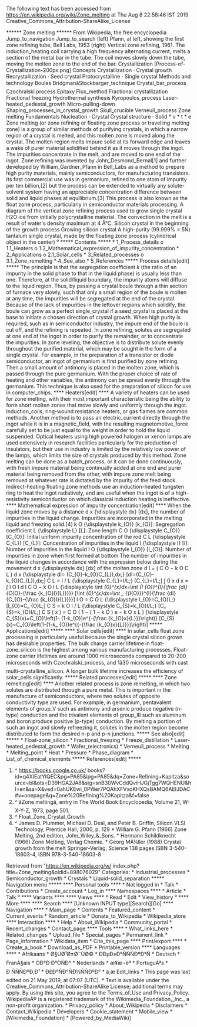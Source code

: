 The following text has been accessed from https://en.wikipedia.org/wiki/Zone_melting at Thu Aug 8 22:58:46 IST 2019
Creative_Commons_Attribution-ShareAlike_License





















****** Zone melting ******
From Wikipedia, the free encyclopedia
Jump_to_navigation Jump_to_search
(left) Pfann, at left, showing the first zone refining tube, Bell Labs, 1953
(right) Vertical zone refining, 1961. The induction_heating coil carrying a
high frequency alternating current, melts a section of the metal bar in the
tube. The coil moves slowly down the tube, moving the molten zone to the end of
the bar.
Crystallization
[Process-of-Crystallization-200px.png]
Concepts
Crystallization · Crystal growth
Recrystallization · Seed crystal
Protocrystalline · Single crystal
Methods and technology
Boules
BridgmanâStockbarger_technique
Crystal_bar_process
Czochralski process
Epitaxy
Flux_method
Fractional crystallization
Fractional freezing
Hydrothermal synthesis
Kyropoulos_process
Laser-heated_pedestal_growth
Micro-pulling-down
Shaping_processes_in_crystal_growth
Skull_crucible
Verneuil_process
Zone melting
Fundamentals
Nucleation · Crystal
Crystal structure · Solid
    * v
    * t
    * e
Zone melting (or zone refining or floating zone process or travelling melting
zone) is a group of similar methods of purifying crystals, in which a narrow
region of a crystal is melted, and this molten zone is moved along the crystal.
The molten region melts impure solid at its forward edge and leaves a wake of
purer material solidified behind it as it moves through the ingot. The
impurities concentrate in the melt, and are moved to one end of the ingot. Zone
refining was invented by John_Desmond_Bernal[1] and further developed by
William_Gardner_Pfann in Bell_Labs as a method to prepare high purity
materials, mainly semiconductors, for manufacturing transistors. Its first
commercial use was in germanium, refined to one atom of impurity per ten
billion,[2] but the process can be extended to virtually any solute-solvent
system having an appreciable concentration difference between solid and liquid
phases at equilibrium.[3] This process is also known as the float zone process,
particularly in semiconductor materials processing.
A diagram of the vertical zone refining process used to grow single crystal H2O
ice from initially polycrystalline material. The convection in the melt is a
result of water's density maximum at 4 Â°C.
Silicon crystal in the beginning of the growth process
Growing silicon crystal
A high-purity (99.999% = 5N) tantalum single crystal, made by the floating zone
process (cylindrical object in the center)
⁰
***** Contents *****
    * 1_Process_details
          o 1.1_Heaters
          o 1.2_Mathematical_expression_of_impurity_concentration
    * 2_Applications
          o 2.1_Solar_cells
    * 3_Related_processes
          o 3.1_Zone_remelting
    * 4_See_also
    * 5_References
***** Process details[edit] *****
The principle is that the segregation coefficient k (the ratio of an impurity
in the solid phase to that in the liquid phase) is usually less than one.
Therefore, at the solid/liquid boundary, the impurity atoms will diffuse to the
liquid region. Thus, by passing a crystal boule through a thin section of
furnace very slowly, such that only a small region of the boule is molten at
any time, the impurities will be segregated at the end of the crystal. Because
of the lack of impurities in the leftover regions which solidify, the boule can
grow as a perfect single_crystal if a seed_crystal is placed at the base to
initiate a chosen direction of crystal growth. When high purity is required,
such as in semiconductor industry, the impure end of the boule is cut off, and
the refining is repeated.
In zone refining, solutes are segregated at one end of the ingot in order to
purify the remainder, or to concentrate the impurities. In zone leveling, the
objective is to distribute solute evenly throughout the purified material,
which may be sought in the form of a single crystal. For example, in the
preparation of a transistor or diode semiconductor, an ingot of germanium is
first purified by zone refining. Then a small amount of antimony is placed in
the molten zone, which is passed through the pure germanium. With the proper
choice of rate of heating and other variables, the antimony can be spread
evenly through the germanium. This technique is also used for the preparation
of silicon for use in computer_chips.
**** Heaters[edit] ****
A variety of heaters can be used for zone melting, with their most important
characteristic being the ability to form short molten zones that move slowly
and uniformly through the ingot. Induction_coils, ring-wound resistance
heaters, or gas flames are common methods. Another method is to pass an
electric_current directly through the ingot while it is in a magnetic_field,
with the resulting magnetomotive_force carefully set to be just equal to the
weight in order to hold the liquid suspended. Optical heaters using high
powered halogen or xenon lamps are used extensively in research facilities
particularly for the production of insulators, but their use in industry is
limited by the relatively low power of the lamps, which limits the size of
crystals produced by this method. Zone melting can be done as a batch_process,
or it can be done continuously, with fresh impure material being continually
added at one end and purer material being removed from the other, with impure
zone melt being removed at whatever rate is dictated by the impurity of the
feed stock.
Indirect-heating floating zone methods use an induction-heated tungsten ring to
heat the ingot radiatively, and are useful when the ingot is of a high-
resistivity semiconductor on which classical induction heating is ineffective.
**** Mathematical expression of impurity concentration[edit] ****
When the liquid zone moves by a distance     d x   {\displaystyle dx}  [dx],
the number of impurities in the liquid change. Impurities are incorporated in
the melting liquid and freezing solid.[4]
          k  O     {\displaystyle k_{O}}  [k_{O}]: Segregation coefficient
         L   {\displaystyle L}  [L]: Zone length
          C  O     {\displaystyle C_{O}}  [C_{O}]: Initial uniform impurity
      concentration of the rod
          C  L     {\displaystyle C_{L}}  [C_{L}]: Concentration of impurities
      in the liquid
         I   {\displaystyle I}  [I]: Number of impurities in the liquid
          I  O     {\displaystyle I_{O}}  [I_{O}]: Number of impurities in zone
      when first formed at bottom
The number of impurities in the liquid changes in accordance with the
expression below during the movement     d x   {\displaystyle dx}  [dx] of the
molten zone
         d I = (  C  O   &#x2212;  k  O    C  L   )  d x    {\displaystyle dI=
      (C_{O}-k_{O}C_{L})\,dx\;}  [dI=(C_{O}-k_{O}C_{L})\,dx\;]
          C  L   = I  /  L    {\displaystyle C_{L}=I/L\;}  [C_{L}=I/L\;]
          &#x222B;  0   x   d x =  &#x222B;   I  O     I      d I    C  O
      &#x2212;     k  O   I  L        {\displaystyle \int _{0}^{x}dx=\int _{I_
      {O}}^{I}{\frac {dI}{C_{O}-{\frac {k_{O}I}{L}}}}}  [\int _{0}^{x}dx=\int _
      {{I_{O}}}^{I}{\frac  {dI}{C_{O}-{\frac  {k_{O}I}{L}}}}]
          I  O   =  C  O   L    {\displaystyle I_{O}=C_{O}L\;}  [I_{O}=C_
      {O}L\;]
          C  S   =  k  O   I  /  L    {\displaystyle C_{S}=k_{O}I/L\;}  [C_
      {S}=k_{O}I/L\;]
          C  S   ( x ) =  C  O    (  1 &#x2212; ( 1 &#x2212;  k  O   )  e
      &#x2212;     k  O   x  L      )    {\displaystyle C_{S}(x)=C_{O}\left(1-
      (1-k_{O})e^{-{\frac {k_{O}x}{L}}}\right)}  [C_{S}(x)=C_{O}\left(1-(1-k_
      {O})e^{{-{\frac  {k_{O}x}{L}}}}\right)]
***** Applications[edit] *****
**** Solar cells[edit] ****
In solar_cells float zone processing is particularly useful because the single
crystal silicon grown has desirable properties. The bulk charge carrier
lifetime in float-zone_silicon is the highest among various manufacturing
processes. Float-zone carrier lifetimes are around 1000 microseconds compared
to 20-200 microseconds with Czochralski_process, and 1â30 microseconds with
cast multi-crystalline_silicon. A longer bulk lifetime increases the efficiency
of solar_cells significantly.
***** Related processes[edit] *****
**** Zone remelting[edit] ****
Another related process is zone remelting, in which two solutes are distributed
through a pure metal. This is important in the manufacture of semiconductors,
where two solutes of opposite conductivity type are used. For example, in
germanium, pentavalent elements of group_V such as antimony and arsenic produce
negative (n-type) conduction and the trivalent elements of group_III such as
aluminum and boron produce positive (p-type) conduction. By melting a portion
of such an ingot and slowly refreezing it, solutes in the molten region become
distributed to form the desired n-p and p-n junctions.
***** See also[edit] *****
    * Float-zone_silicon
    * Fractional_freezing
    * Freeze_distillation
    * Laser-heated_pedestal_growth
    * Wafer_(electronics)
    * Verneuil_process
    * Melting
    * Melting_point
    * Heat
    * Pressure
    * Phase_diagram
    * List_of_chemical_elements
***** References[edit] *****
   1. ^ https://books.google.co.uk/
      books?id=q4XIEatYlQEC&pg=PA85&lpg=PA85&dq=Zone+Refining+Kapitza&source=bl&ots=D39HGA2JA8&sig=snB30WvCddQviHJGjTgg7WQHENU&hl=en&sa=X&ved=0ahUKEwi_0PWer7PQAhXFVxoKHXQsBAMQ6AEIJDAC#v=onepage&q=Zone%20Refining%20Kapitza&f=false
   2. ^ âZone meltingâ, entry in The World Book Encyclopedia, Volume 21, W-
      X-Y-Z, 1973, page 501.
   3. ^ Float_Zone_Crystal_Growth
   4. ^ James D. Plummer, Michael D. Deal, and Peter B. Griffin, Silicon VLSI
      Technology, Prentice Hall, 2000, p. 129
    * William G. Pfann (1966) Zone Melting, 2nd edition, John_Wiley_&_Sons.
    * Hermann Schildknecht (1966) Zone Melting, Verlag Chemie.
    * Georg MÃ¼ller (1988) Crystal growth from the melt Springer-Verlag,
      Science 138 pages
ISBN 3-540-18603-4,
ISBN 978-3-540-18603-8

Retrieved from "https://en.wikipedia.org/w/
index.php?title=Zone_melting&oldid=898076029"
Categories:
    * Industrial_processes
    * Semiconductor_growth
    * Crystals
    * Liquid-solid_separation
***** Navigation menu *****
**** Personal tools ****
    * Not logged in
    * Talk
    * Contributions
    * Create_account
    * Log_in
**** Namespaces ****
    * Article
    * Talk
⁰
**** Variants ****
**** Views ****
    * Read
    * Edit
    * View_history
⁰
**** More ****
**** Search ****
[Unknown INPUT type][Search][Go]
**** Navigation ****
    * Main_page
    * Contents
    * Featured_content
    * Current_events
    * Random_article
    * Donate_to_Wikipedia
    * Wikipedia_store
**** Interaction ****
    * Help
    * About_Wikipedia
    * Community_portal
    * Recent_changes
    * Contact_page
**** Tools ****
    * What_links_here
    * Related_changes
    * Upload_file
    * Special_pages
    * Permanent_link
    * Page_information
    * Wikidata_item
    * Cite_this_page
**** Print/export ****
    * Create_a_book
    * Download_as_PDF
    * Printable_version
**** Languages ****
    * Afrikaans
    * Ø§ÙØ¹Ø±Ø¨ÙØ©
    * ÐÐµÐ»Ð°ÑÑÑÐºÐ°Ñ
    * Deutsch
    * FranÃ§ais
    * ÒÐ°Ð·Ð°ÒÑÐ°
    * Nederlands
    * æ¥æ¬èª
    * PortuguÃªs
    * Ð ÑÑÑÐºÐ¸Ð¹
    * Ð£ÐºÑÐ°ÑÐ½ÑÑÐºÐ°
    * ä¸­æ
Edit_links
    * This page was last edited on 21 May 2019, at 07:07 (UTC).
    * Text is available under the Creative_Commons_Attribution-ShareAlike
      License; additional terms may apply. By using this site, you agree to the
      Terms_of_Use and Privacy_Policy. WikipediaÂ® is a registered trademark of
      the Wikimedia_Foundation,_Inc., a non-profit organization.
    * Privacy_policy
    * About_Wikipedia
    * Disclaimers
    * Contact_Wikipedia
    * Developers
    * Cookie_statement
    * Mobile_view
    * [Wikimedia_Foundation]
    * [Powered_by_MediaWiki]
